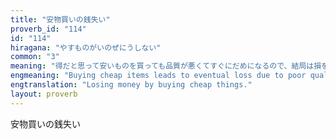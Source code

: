 ```yaml
---
title: "安物買いの銭失い"
proverb_id: "114"
id: "114"
hiragana: "やすものがいのぜにうしない"
common: "3"
meaning: "得だと思って安いものを買っても品質が悪くてすぐにだめになるので、結局は損をするということ。"
engmeaning: "Buying cheap items leads to eventual loss due to poor quality."
engtranslation: "Losing money by buying cheap things."
layout: proverb
---
```


安物買いの銭失い
